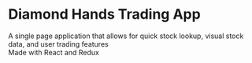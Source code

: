 # Diamond Hands Trading App
A single page application that allows for quick stock lookup, visual stock data, and user trading features  
Made with React and Redux
